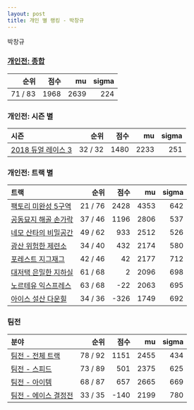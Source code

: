 ```yaml
---
layout: post
title: 개인 별 랭킹 - 박창규
---
```


박창규

### [개인전: 종합](../singles-full)

| 순위 | 점수 | mu | sigma |
|---:|---:|---:|---:|
| 71 / 83 | 1968 | 2639 | 224 |

### 개인전: 시즌 별

| 시즌 | 순위 | 점수 | mu | sigma |
|:---|---:|---:|---:|---:|
| [2018 듀얼 레이스 3](../s2018_1) | 32 / 32 | 1480 | 2233 | 251 |

### 개인전: 트랙 별

| 트랙 | 순위 | 점수 | mu | sigma |
|:---|---:|---:|---:|---:|
| [팩토리 미완성 5구역](../district5) | 21 / 76 | 2428 | 4353 | 642 |
| [공동묘지 해골 손가락](../haeson) | 37 / 46 | 1196 | 2806 | 537 |
| [네모 산타의 비밀공간](../santa) | 49 / 62 | 933 | 2512 | 526 |
| [광산 위험한 제련소](../jeryeonso) | 34 / 40 | 432 | 2174 | 580 |
| [포레스트 지그재그](../zigzag) | 42 / 46 | 42 | 2177 | 712 |
| [대저택 은밀한 지하실](../jeotaek) | 61 / 68 | 2 | 2096 | 698 |
| [노르테유 익스프레스](../noex) | 63 / 68 | -22 | 2063 | 695 |
| [아이스 설산 다운힐](../seolsan) | 34 / 36 | -326 | 1749 | 692 |

### 팀전

| 분야 | 순위 | 점수 | mu | sigma |
|:---|---:|---:|---:|---:|
| [팀전 - 전체 트랙](../team-full) | 78 / 92 | 1151 | 2455 | 434 |
| [팀전 - 스피드](../team-speed) | 73 / 89 | 501 | 2375 | 625 |
| [팀전 - 아이템](../team-item) | 68 / 87 | 657 | 2665 | 669 |
| [팀전 - 에이스 결정전](../team-ace) | 33 / 35 | -140 | 2199 | 780 |
